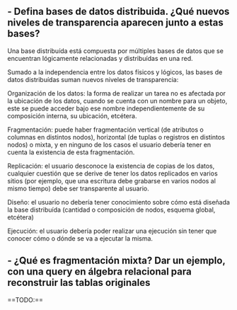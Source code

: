 ## - Defina bases de datos distribuida. ¿Qué nuevos niveles de transparencia aparecen junto a estas bases?

Una base distribuída está compuesta por múltiples bases de datos que se encuentran lógicamente relacionadas y distribuídas en una red.

Sumado a la independencia entre los datos físicos y lógicos, las bases de datos distribuídas suman nuevos niveles de transparencia:

Organización de los datos: la forma de realizar un tarea no es afectada por la ubicación de los datos, cuando se cuenta con un nombre para un objeto, este se puede acceder bajo ese nombre independientemente de su composición interna, su ubicación, etcétera.

Fragmentación: puede haber fragmentación vertical (de atributos o columnas en distintos nodos), horizontal (de tuplas o registros en distintos nodos) o mixta, y en ninguno de los casos el usuario debería tener en cuenta la existencia de esta fragmentación.

Replicación: el usuario desconoce la existencia de copias de los datos, cualquier cuestión que se derive de tener los datos replicados en varios sitios (por ejemplo, que una escritura debe grabarse en varios nodos al mismo tiempo) debe ser transparente al usuario.

Diseño: el usuario no debería tener conocimiento sobre cómo está diseñada la base distribuída (cantidad o composición de nodos, esquema global, etcétera)

Ejecución: el usuario debería poder realizar una ejecución sin tener que conocer cómo o dónde se va a ejecutar la misma.


## - ¿Qué es fragmentación mixta? Dar un ejemplo, con una query en álgebra relacional para reconstruir las tablas originales

==TODO:==

